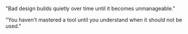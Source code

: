 "Bad design builds quietly over time until it becomes unmanageable."

"You haven't mastered a tool until you understand when it should not be used."
